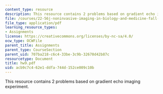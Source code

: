 ```yaml
---
content_type: resource
description: This resource contains 2 problems based on gradient echo imaging experiment.
file: /courses/22-56j-noninvasive-imaging-in-biology-and-medicine-fall-2005/acb9c7c462e1ddfa744d152ce009c10b_hw9.pdf
file_type: application/pdf
learning_resource_types:
- Assignments
license: https://creativecommons.org/licenses/by-nc-sa/4.0/
ocw_type: OCWFile
parent_title: Assignments
parent_type: CourseSection
parent_uid: 707ba218-c6c4-33be-3c9b-32670d42b87c
resourcetype: Document
title: hw9.pdf
uid: acb9c7c4-62e1-ddfa-744d-152ce009c10b
---
```

This resource contains 2 problems based on gradient echo imaging experiment.